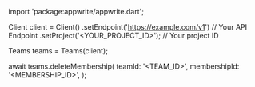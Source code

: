 import 'package:appwrite/appwrite.dart';

Client client = Client()
    .setEndpoint('https://example.com/v1') // Your API Endpoint
    .setProject('<YOUR_PROJECT_ID>'); // Your project ID

Teams teams = Teams(client);

await teams.deleteMembership(
    teamId: '<TEAM_ID>',
    membershipId: '<MEMBERSHIP_ID>',
);
